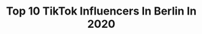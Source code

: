 ---
title: Top 10 TikTok Influencers In Berlin In 2020
description: >-
  Find top TikTok influencers in Berlin in 2020. Most popular hashtags: #dance #fy #duett #allesgeben.
platform: TikTok
profiles:
  - username: "nani_1984"
    fullname: >-
      Nani_1984
    location: "Germany"
    followers: 3634
    engagement: 2343
    commentsToLikes: 0.087648
    id: cka87xm948wmr0i782txgg6ch
    verified: false
    hashtags: ""
  - username: "b.i.g.0.s"
    fullname: >-
      😈 Lelek 😇
    location: "Germany"
    followers: 9535
    engagement: 2207
    commentsToLikes: 0.051997
    id: ck97wp5gbs2eb0j78g7isemuu
    verified: false
    hashtags: "#kwarantanna"
  - username: "dalia"
    fullname: >-
      Dalia Mya💗
    location: "Germany"
    followers: 4805153
    engagement: 2197
    commentsToLikes: 0.010844
    id: ck8faqeqd4gvs0j784ydxre4m
    verified: true
    hashtags: "#aflowerforyou, #wiekaufstdu, #oceansapart, #soulfulclothing"
  - username: "nikothec"
    fullname: >-
      🅝🅘🅚🅞 ➊
    location: "Germany"
    followers: 393267
    engagement: 1900
    commentsToLikes: 0.034948
    id: ck9bx5lcimcxk0j780c982j40
    verified: false
    hashtags: "#filmtrick, #familyforever, #deutschrap, #shopping"
  - username: "isiii.bln"
    fullname: >-
      luisa here :)
    location: "Germany"
    followers: 9443
    engagement: 2012
    commentsToLikes: 0.033959
    id: ck81svtfbth3p0j78e8maqe8v
    verified: false
    hashtags: "#dance, #fy, #foryourpage, #jumpserve"
  - username: "twenty4tim"
    fullname: >-
      Tim 🌮
    location: "Germany"
    followers: 536982
    engagement: 2922
    commentsToLikes: 0.019452
    id: ck81qsk1wjhzu0j7857jtoxxi
    verified: true
    hashtags: "#gntm, #catwalk, #arzt, #schule"
  - username: "cindy.minni"
    fullname: >-
      🌸Cindy🌸
    location: "Germany"
    followers: 519922
    engagement: 1960
    commentsToLikes: 0.017349
    id: ck8hr529l79h60j7823figmkk
    verified: true
    hashtags: "#playwithpringles, #anzeige, #ironie, #hypnotizedchallenge"
  - username: "aboutmalte"
    fullname: >-
      Malte
    location: "Germany"
    followers: 42938
    engagement: 1701
    commentsToLikes: 0.030737
    id: ckamhx0kuhwii0i786z6y5xqf
    verified: false
    hashtags: "#meinekindheit, #disneyland, #massage, #flirtenkannich"
  - username: "tacfox_oo"
    fullname: >-
      Tacfox_Lala
    location: "Germany"
    followers: 10703
    engagement: 951
    commentsToLikes: 0.101907
    id: ck94o5y2f9s3o0j78617ogm4n
    verified: false
    hashtags: "#r6meme, #corona, #cats, #duett"
  - username: "lukasrieger"
    fullname: >-
      Lukas Rieger
    location: "Germany"
    followers: 3480265
    engagement: 1873
    commentsToLikes: 0.010260
    id: cka6kg8lxyqxe0i783gpm8fjj
    verified: true
    hashtags: "#foryou, #comedy, #chocolavacake, #stayinpullandbear"
---